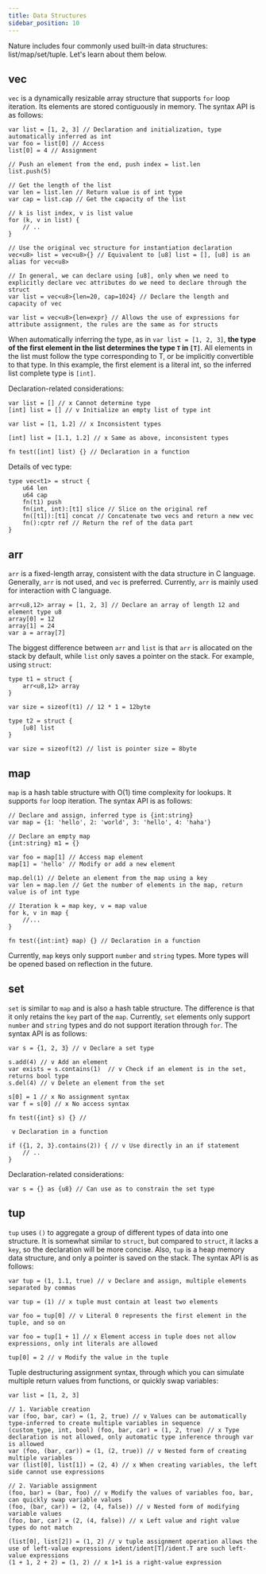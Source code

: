 ```yaml
---
title: Data Structures
sidebar_position: 10
---
```


Nature includes four commonly used built-in data structures: list/map/set/tuple. Let's learn about them below.

## vec

`vec` is a dynamically resizable array structure that supports `for` loop iteration. Its elements are stored contiguously in memory. The syntax API is as follows:

```nature
var list = [1, 2, 3] // Declaration and initialization, type automatically inferred as int
var foo = list[0] // Access
list[0] = 4 // Assignment

// Push an element from the end, push index = list.len
list.push(5)

// Get the length of the list
var len = list.len // Return value is of int type
var cap = list.cap // Get the capacity of the list

// k is list index, v is list value
for (k, v in list) {
    // ..
}

// Use the original vec structure for instantiation declaration
vec<u8> list = vec<u8>{} // Equivalent to [u8] list = [], [u8] is an alias for vec<u8>

// In general, we can declare using [u8], only when we need to explicitly declare vec attributes do we need to declare through the struct
var list = vec<u8>{len=20, cap=1024} // Declare the length and capacity of vec

var list = vec<u8>{len=expr} // Allows the use of expressions for attribute assignment, the rules are the same as for structs
```

When automatically inferring the type, as in `var list = [1, 2, 3]`, **the type of the first element in the list determines the type `T` in `[T]`**. All elements in the list must follow the type corresponding to T, or be implicitly convertible to that type. In this example, the first element is a literal int, so the inferred list complete type is `[int]`.

Declaration-related considerations:

```nature
var list = [] // x Cannot determine type
[int] list = [] // v Initialize an empty list of type int

var list = [1, 1.2] // x Inconsistent types

[int] list = [1.1, 1.2] // x Same as above, inconsistent types

fn test([int] list) {} // Declaration in a function
```

Details of vec type:

```
type vec<t1> = struct {
    u64 len
    u64 cap
    fn(t1) push
    fn(int, int):[t1] slice // Slice on the original ref
    fn([t1]):[t1] concat // Concatenate two vecs and return a new vec
    fn():cptr ref // Return the ref of the data part
}
```

## arr

`arr` is a fixed-length array, consistent with the data structure in C language. Generally, `arr` is not used, and `vec` is preferred. Currently, `arr` is mainly used for interaction with C language.

```nature
arr<u8,12> array = [1, 2, 3] // Declare an array of length 12 and element type u8
array[0] = 12
array[1] = 24
var a = array[7]
```

The biggest difference between `arr` and `list` is that `arr` is allocated on the stack by default, while `list` only saves a pointer on the stack. For example, using `struct`:

```nature
type t1 = struct {
    arr<u8,12> array
}

var size = sizeof(t1) // 12 * 1 = 12byte

type t2 = struct {
    [u8] list
}

var size = sizeof(t2) // list is pointer size = 8byte
```

## map

`map` is a hash table structure with O(1) time complexity for lookups. It supports `for` loop iteration. The syntax API is as follows:

```nature
// Declare and assign, inferred type is {int:string}
var map = {1: 'hello', 2: 'world', 3: 'hello', 4: 'haha'}

// Declare an empty map
{int:string} m1 = {}

var foo = map[1] // Access map element
map[1] = 'hello' // Modify or add a new element

map.del(1) // Delete an element from the map using a key
var len = map.len // Get the number of elements in the map, return value is of int type

// Iteration k = map key, v = map value
for k, v in map {
    //...
}

fn test({int:int} map) {} // Declaration in a function
```

Currently, `map` keys only support `number` and `string` types. More types will be opened based on reflection in the future.

## set

`set` is similar to `map` and is also a hash table structure. The difference is that it only retains the `key` part of the `map`. Currently, `set` elements only support `number` and `string` types and do not support iteration through `for`. The syntax API is as follows:

```nature
var s = {1, 2, 3} // v Declare a set type

s.add(4) // v Add an element
var exists = s.contains(1)  // v Check if an element is in the set, returns bool type
s.del(4) // v Delete an element from the set

s[0] = 1 // x No assignment syntax
var f = s[0] // x No access syntax

fn test({int} s) {} //

 v Declaration in a function

if ({1, 2, 3}.contains(2)) { // v Use directly in an if statement
    // ..
}
```

Declaration-related considerations:

```
var s = {} as {u8} // Can use as to constrain the set type
```

## tup

`tup` uses `()` to aggregate a group of different types of data into one structure. It is somewhat similar to `struct`, but compared to `struct`, it lacks a `key`, so the declaration will be more concise. Also, `tup` is a heap memory data structure, and only a pointer is saved on the stack. The syntax API is as follows:

```nature
var tup = (1, 1.1, true) // v Declare and assign, multiple elements separated by commas

var tup = (1) // x tuple must contain at least two elements

var foo = tup[0] // v Literal 0 represents the first element in the tuple, and so on

var foo = tup[1 + 1] // x Element access in tuple does not allow expressions, only int literals are allowed

tup[0] = 2 // v Modify the value in the tuple
```

Tuple destructuring assignment syntax, through which you can simulate multiple return values from functions, or quickly swap variables:

```nature
var list = [1, 2, 3]

// 1. Variable creation
var (foo, bar, car) = (1, 2, true) // v Values can be automatically type-inferred to create multiple variables in sequence
(custom_type, int, bool) (foo, bar, car) = (1, 2, true) // x Type declaration is not allowed, only automatic type inference through var is allowed
var (foo, (bar, car)) = (1, (2, true)) // v Nested form of creating multiple variables
var (list[0], list[1]) = (2, 4) // x When creating variables, the left side cannot use expressions

// 2. Variable assignment
(foo, bar) = (bar, foo) // v Modify the values of variables foo, bar, can quickly swap variable values
(foo, (bar, car)) = (2, (4, false)) // v Nested form of modifying variable values
(foo, bar, car) = (2, (4, false)) // x Left value and right value types do not match

(list[0], list[2]) = (1, 2) // v tuple assignment operation allows the use of left-value expressions ident/ident[T]/ident.T are such left-value expressions
(1 + 1, 2 + 2) = (1, 2) // x 1+1 is a right-value expression
```

